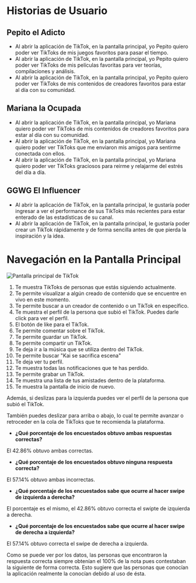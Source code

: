 # Historias de Usuario
## Pepito el Adicto
- Al abrir la aplicación de TikTok, en la pantalla principal, yo Pepito quiero poder ver TikToks de mis juegos favoritos para pasar el tiempo.
- Al abrir la aplicación de TikTok, en la pantalla principal, yo Pepito quiero poder ver TikToks de mis películas favoritas para ver teorías, compilaciones y análisis.
- Al abrir la aplicación de TikTok, en la pantalla principal, yo Pepito quiero poder ver TikToks de mis contenidos de creadores favoritos para estar al día con su comunidad.

## Mariana la Ocupada
- Al abrir la aplicación de TikTok, en la pantalla principal, yo Mariana quiero poder ver TikToks de mis contenidos de creadores favoritos para estar al día con su comunidad.
- Al abrir la aplicación de TikTok, en la pantalla principal, yo Mariana quiero poder ver TikToks que me enviaron mis amigos para sentirme conectada con ellos.
- Al abrir la aplicación de TikTok, en la pantalla principal, yo Mariana quiero poder ver TikToks graciosos para reirme y relajarme del estrés del día a día.

## GGWG El Influencer
- Al abrir la aplicación de TikTok, en la pantalla principal, le gustaría poder ingresar a ver el performance de sus TikToks más recientes para estar enterado de las estadísticas de su canal.
- Al abrir la aplicación de TikTok, en la pantalla principal, le gustaría poder crear un TikTok rápidamente y de forma sencilla antes de que pierda la inspiración y la idea.

# Navegación en la Pantalla Principal
![Pantalla principal de TikTok](./imgs/Pantalla_Principal_de_TikTok.jpeg)

1) Te muestra TikToks de personas que estás siguiendo actualmente.
2) Te permite visualizar a algún creado de contenido que se encuentre en vivo en este momento.
3) Te permite buscar a un creador de contenido o un TikTok en específico.
4) Te muestra el perfil de la persona que subió el TikTok. Puedes darle click para ver el perfil.
5) El botón de like para el TikTok.
6) Te permite comentar sobre el TikTok.
7) Te permite guardar un TikTok.
8) Te permite compartir un TikTok.
9) Te deja ir a la música que se utiliza dentro del TikTok.
10) Te permite buscar "Kai se sacrifica escena"
11) Te deja ver tu perfil.
12) Te muestra todas las notificaciones que te has perdido.
13) Te permite grabar un TikTok.
14) Te muestra una lista de tus amistades dentro de la plataforma.
15) Te muestra la pantalla de inicio de nuevo.

Además, si deslizas para la izquierda puedes ver el perfil de la persona que subió el TikTok.

También puedes deslizar para arriba o abajo, lo cual te permite avanzar o retroceder en la cola de TikToks que te recomienda la plataforma.

* **¿Qué porcentaje de los encuestados obtuvo ambas respuestas correctas?**

El 42.86% obtuvo ambas correctas.
* **¿Qué porcentaje de los encuestados obtuvo ninguna respuesta correcta?**

El 57.14% obtuvo ambas incorrectas.
* **¿Qué porcentaje de los encuestados sabe que ocurre al hacer swipe de izquierda a derecha?**

El porcentaje es el mismo, el 42.86% obtuvo correcta el swipte de izquierda a derecha.
* **¿Qué porcentaje de los encuestados sabe que ocurre al hacer swipe de derecha a izquierda?**

El 57.14% obtuvo correcta el swipe de derecha a izquierda.

Como se puede ver por los datos, las personas que encontraron la respuesta correcta siempre obtenían el 100% de la nota pues contestaban la siguiente de forma correcta. Esto sugiere que las personas que conocían la aplicación realmente la conocían debido al uso de ésta.
